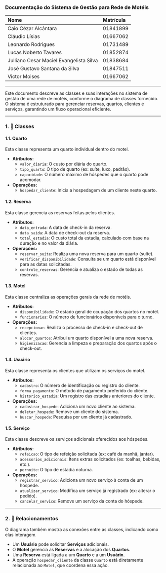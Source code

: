 ### **Documentação do Sistema de Gestão para Rede de Motéis**

| Nome | Matrícula |
| :--- | :--- |
| Caio Cézar Alcântara | 01841899 |
| Cláudio Lísias | 01667062 |
| Leonardo Rodrigues | 01731489 |
| Lucas Noberto Tavares | 01852874 |
| Julliano Cesar Maciel Evangelista Silva | 01838684 |
| José Gustavo Santana da Silva | 01847511 |
| Victor Moises | 01667062 |

---

Este documento descreve as classes e suas interações no sistema de gestão de uma rede de motéis, conforme o diagrama de classes fornecido. O sistema é estruturado para gerenciar reservas, quartos, clientes e serviços, garantindo um fluxo operacional eficiente.

---

### **1. 🏨 Classes**

#### **1.1. Quarto**

Esta classe representa um quarto individual dentro do motel.

* **Atributos:**
    * `valor_diaria`: O custo por diária do quarto.
    * `tipo_quarto`: O tipo de quarto (ex: suíte, luxo, padrão).
    * `capacidade`: O número máximo de hóspedes que o quarto pode acomodar.
* **Operações:**
    * `hospedar_cliente`: Inicia a hospedagem de um cliente neste quarto.

#### **1.2. Reserva**

Esta classe gerencia as reservas feitas pelos clientes.

* **Atributos:**
    * `data_entrada`: A data de check-in da reserva.
    * `data_saida`: A data de check-out da reserva.
    * `total_estadia`: O custo total da estadia, calculado com base na duração e no valor da diária.
* **Operações:**
    * `reservar_suite`: Realiza uma nova reserva para um quarto (suíte).
    * `verificar_disponibilidade`: Consulta se um quarto está disponível para as datas solicitadas.
    * `controle_reservas`: Gerencia e atualiza o estado de todas as reservas.

#### **1.3. Motel**

Esta classe centraliza as operações gerais da rede de motéis.

* **Atributos:**
    * `disponibilidade`: O estado geral de ocupação dos quartos no motel.
    * `funcionarios`: O número de funcionários disponíveis para o turno.
* **Operações:**
    * `recepcionar`: Realiza o processo de check-in e check-out de clientes.
    * `alocar_quartos`: Atribui um quarto disponível a uma nova reserva.
    * `higienizacao`: Gerencia a limpeza e preparação dos quartos após o check-out.

#### **1.4. Usuário**

Esta classe representa os clientes que utilizam os serviços do motel.

* **Atributos:**
    * `cadastro`: O número de identificação ou registro do cliente.
    * `forma_pagamento`: O método de pagamento preferido do cliente.
    * `historico_estadia`: Um registro das estadias anteriores do cliente.
* **Operações:**
    * `cadastrar_hospede`: Adiciona um novo cliente ao sistema.
    * `deletar_hospede`: Remove um cliente do sistema.
    * `buscar_hospede`: Pesquisa por um cliente já cadastrado.

#### **1.5. Serviço**

Esta classe descreve os serviços adicionais oferecidos aos hóspedes.

* **Atributos:**
    * `refeicao`: O tipo de refeição solicitada (ex: café da manhã, jantar).
    * `acessorios_adicionais`: Itens extras solicitados (ex: toalhas, bebidas, etc.).
    * `pernoite`: O tipo de estadia noturna.
* **Operações:**
    * `registrar_servico`: Adiciona um novo serviço à conta de um hóspede.
    * `atualizar_servico`: Modifica um serviço já registrado (ex: alterar o pedido).
    * `cancelar_servico`: Remove um serviço da conta do hóspede.

---

### **2. 🔗 Relacionamentos**

O diagrama também mostra as conexões entre as classes, indicando como elas interagem.

* Um **Usuário** pode solicitar **Serviços** adicionais.
* O **Motel** gerencia as **Reservas** e a alocação dos **Quartos**.
* Uma **Reserva** está ligada a um **Quarto** e a um **Usuário**.
* A operação `hospedar_cliente` da classe `Quarto` está diretamente relacionada ao `Motel`, que coordena essa ação.

